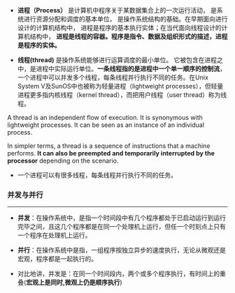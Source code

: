 - **进程（Process）** 是计算机中程序关于某数据集合上的一次运行活动， 是系统进行资源分配和调度的基本单位， 是操作系统结构的基础。在早期面向进行设计的计算机结构中， 进程是程序的基本执行实体；在当代面向线程设计的计算机结构中， **进程是线程的容器。程序是指令、数据及组织形式的描述，进程是程序的实体。**

- **线程(thread)** 是操作系统能够进行运算调度的最小单位。 它被包含在进程之中，是进程中实际运行单位。**一条线程指的是进程中一个单一顺序的控制流**， 一个进程中可以并发多个线程，每条线程并行执行不同的任务。在Unix System V及SunOS中也被称为轻量进程（lightweight processes），但轻量进程更多指内核线程（kernel thread），而把用户线程（user thread）称为线程。

A thread is an independent flow of execution. It is synonymous with lightweight processes. It can be seen as an instance of an individual process.

In simpler terms, a thread is a sequence of instructions that a machine performs. **It can also be preempted and temporarily interrupted by the processor** depending on the scenario.

- 一个进程可以有很多线程，每条线程并行执行不同的任务。



### 并发与并行
--- 
- **并发**：在操作系统中，是指一个时间段中有几个程序都处于已启动运行到运行完毕之间，且这几个程序都是在同一个处理机上运行，但任一个时刻点上只有一个程序在处理机上运行。

- **并行**：在操作系统中是指，一组程序按独立异步的速度执行，无论从微观还是宏观，程序都是一起执行的。

- 对比地讲，并发是：在同一个时间段内，两个或多个程序执行，有时间上的重叠(**宏观上是同时,微观上仍是顺序执行**)